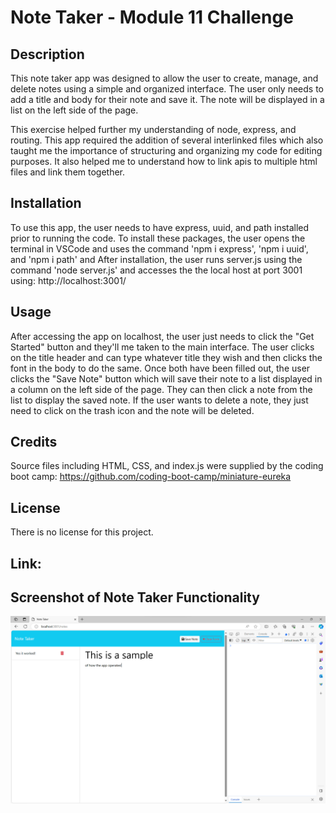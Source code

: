 # Note Taker - Module 11 Challenge
## Description

This note taker app was designed to allow the user to create, manage, and delete notes using a simple and organized interface. The user only
needs to add a title and body for their note and save it. The note will be displayed in a list on the left side of the page.

This exercise helped further my understanding of node, express, and routing. This app required the addition of several interlinked files which
also taught me the importance of structuring and organizing my code for editing purposes. It also helped me to understand how to link apis to
multiple html files and link them together.

## Installation

To use this app, the user needs to have express, uuid, and path installed prior to running the code. To install these packages, the user opens the
terminal in VSCode and uses the command 'npm i express', 'npm i uuid', and 'npm i path' and After installation, the user runs server.js
using the command 'node server.js' and accesses the the local host at port 3001 using: http://localhost:3001/

## Usage

After accessing the app on localhost, the user just needs to click the "Get Started" button and they'll me taken to the main interface. The user clicks 
on the title header and can type whatever title they wish and then clicks the font in the body to do the same. Once both have been filled out, the user
clicks the "Save Note" button which will save their note to a list displayed in a column on the left side of the page. They can then click a note from
the list to display the saved note. If the user wants to delete a note, they just need to click on the trash icon and the note will be deleted.

## Credits

Source files including HTML, CSS, and index.js were supplied by the coding boot camp: https://github.com/coding-boot-camp/miniature-eureka

## License

There is no license for this project.

## Link:

## Screenshot of Note Taker Functionality

![Note Taker](./assets/notetaker.png)
